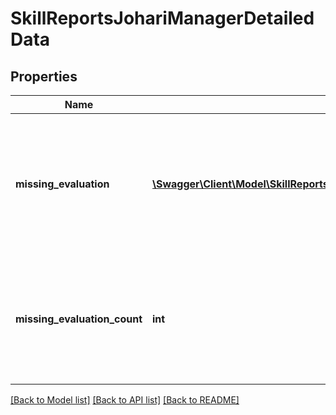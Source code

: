 # SkillReportsJohariManagerDetailedData

## Properties
Name | Type | Description | Notes
------------ | ------------- | ------------- | -------------
**missing_evaluation** | [**\Swagger\Client\Model\SkillReportsJohariManagerDetailedMissingEvaluation**](SkillReportsJohariManagerDetailedMissingEvaluation.md) | Array of the missing evaluation (user_id; Evaluation). Manager Misalignment Index(MMI)&#x3D;((Sum_R)*W1+(Sum_Y))*WY) / TotalSum | 
**missing_evaluation_count** | **int** | Count of missing evaluations (skills where there is a manager evaluation for an user but not an user self evaluation) | 

[[Back to Model list]](../README.md#documentation-for-models) [[Back to API list]](../README.md#documentation-for-api-endpoints) [[Back to README]](../README.md)


